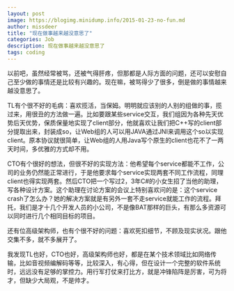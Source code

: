 ```yaml
---
layout: post
image: https://blogimg.minidump.info/2015-01-23-no-fun.md
author: missdeer
title: "现在做事越来越没意思了"
categories: Job
description: 现在做事越来越没意思了
tags: coding
---
```

以前吧，虽然经常被骂，还被气得肝疼，但那都是人际方面的问题，还可以安慰自己至少做的事情还是比较有兴趣的。现在嘛，被骂得少了很多，倒是做的事情越来越没意思了。

TL有个很不好的毛病：喜欢揽活，当保姆。明明就应该别的人别的组做的事，揽过来，用很丑的方法做一遍。比如要跟某些service交互，我们组因为各种先天优势后天优势，保质保量地实现了client部分，他就喜欢让我们把C++写的client部分提取出来，封装成so，让Web组的人可以用JAVA通过JNI来调用这个so以实现client。原本协议就很简单，让Web组的人用Java写个原生的client也花不了一两天时间，多优雅的方式却不用。

CTO有个很好的想法，但很不好的实现方法：他希望每个service都能不工作，公司的业务仍然能正常进行，于是他要求每个service实现两套不同工作流程，同理client也得实现两套。然后CTO把一个写过2，3年C#的小女生招了当他的助理，写各种设计方案。这个助理在讨论方案的会议上特别喜欢问的是：这个service crash了怎么办？她的解决方案就是有另外一套不走service就能工作的流程。拜托，我们是才十几个开发人员的小公司，不是像BAT那样的巨头，有那么多资源可以同时进行几个相同目标的项目。

还有位高级架构师，也有个很不好的问题：喜欢死扣细节，不顾及现实状况。跟他交集不多，就不多展开了。

我发现TL也好，CTO也好，高级架构师也好，都是在某个技术领域比如网络传输，比如音视频编解码等等，比较深入，有心得，但在设计一个完整的软件系统时，远远没有足够的掌控力。用行军打仗来打比方，就是冲锋陷阵是厉害，可为将才，但缺少大局观，不是帅才。
